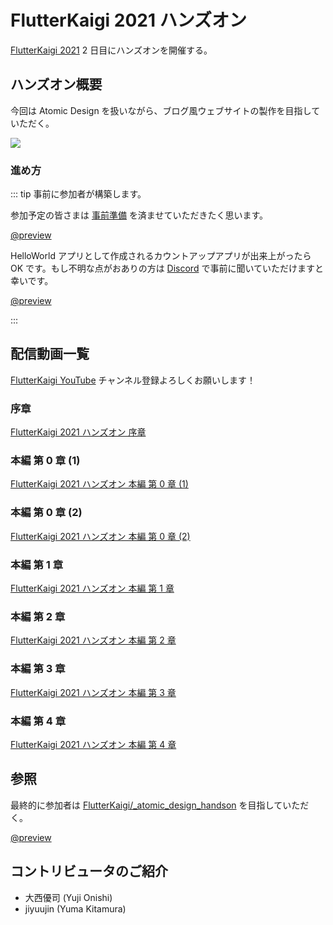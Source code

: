 # FlutterKaigi 2021 ハンズオン

[FlutterKaigi 2021](https://flutterkaigi.jp/) 2 日目にハンズオンを開催する。

## ハンズオン概要

今回は Atomic Design を扱いながら、ブログ風ウェブサイトの製作を目指していただく。

![](https://i.imgur.com/pBCwqQv.jpg)

### 進め方

::: tip 事前に参加者が構築します。

参加予定の皆さまは [事前準備](https://github.com/FlutterKaigi/atomic_design_handson/wiki) を済ませていただきたく思います。

[@preview](https://github.com/FlutterKaigi/atomic_design_handson/wiki)

HelloWorld アプリとして作成されるカウントアップアプリが出来上がったら OK です。もし不明な点がおありの方は [Discord](https://discord.com/invite/Nr7H8JTJSF) で事前に聞いていただけますと幸いです。

[@preview](https://discord.com/invite/Nr7H8JTJSF)

:::

## 配信動画一覧

[FlutterKaigi YouTube](https://www.youtube.com/channel/UC1JP6dPBmmccZto4LNz9KMw) チャンネル登録よろしくお願いします！

### 序章

[FlutterKaigi 2021 ハンズオン 序章](https://youtu.be/n4rbzluBEzs)

### 本編 第 0 章 (1)

[FlutterKaigi 2021 ハンズオン 本編 第 0 章 (1)](https://youtu.be/Z9j5lMKO6Tk)

### 本編 第 0 章 (2)

[FlutterKaigi 2021 ハンズオン 本編 第 0 章 (2)](https://youtu.be/yuafDz-Dz9w)

### 本編 第 1 章

[FlutterKaigi 2021 ハンズオン 本編 第 1 章](https://youtu.be/ra3ssiSEJ9o)

### 本編 第 2 章

[FlutterKaigi 2021 ハンズオン 本編 第 2 章](https://youtu.be/nYUOGB5gGo8)

### 本編 第 3 章

[FlutterKaigi 2021 ハンズオン 本編 第 3 章](https://youtu.be/qp3zPDrVppA)

### 本編 第 4 章

[FlutterKaigi 2021 ハンズオン 本編 第 4 章](https://youtu.be/-OKCx-scXi0)

## 参照

最終的に参加者は [FlutterKaigi/_atomic_design_handson](https://github.com/FlutterKaigi/_atomic_design_handson) を目指していただく。

[@preview](https://github.com/FlutterKaigi/_atomic_design_handson)

## コントリビュータのご紹介

- 大西優司 (Yuji Onishi)
- jiyuujin (Yuma Kitamura)
